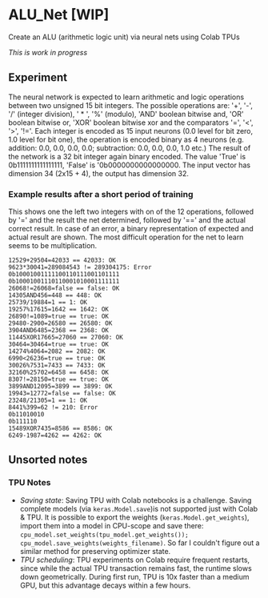 # ALU_Net [WIP]
Create an ALU (arithmetic logic unit) via neural nets using Colab TPUs

_This is work in progress_

## Experiment

The neural network is expected to learn arithmetic and logic operations between two unsigned 15 bit integers. The possible operations are: '+', '-', '/' (integer division), ' * ', '%' (modulo), 'AND' boolean bitwise and, 'OR' boolean bitwise or, 'XOR' boolean bitwise xor and the comparators '=', '<', '>', '!='.
Each integer is encoded as 15 input neurons (0.0 level for bit zero, 1.0 level for bit one), the operation is encoded binary as 4 neurons (e.g. addition: 0.0, 0.0, 0.0, 0.0; subtraction: 0.0, 0.0, 0.0, 1.0 etc.)
The result of the network is a 32 bit integer again binary encoded. The value 'True' is 0b1111111111111111, 'False' is '0b0000000000000000.
The input vector has dimension 34 (2x15 + 4), the output has dimension 32.

### Example results after a short period of training

This shows one the left two integers with on of the 12 operations, followed by '=' and the result the net determined,
followed by '==' and the actual correct result. In case of an error, a binary representation of expected and actual 
result are shown.
The most difficult operation for the net to learn seems to be multiplication.
```
12529+29504=42033 == 42033: OK
9623*30041=289084543 != 289304175: Error
0b10001001111100110111001101111
0b10001001110110001010001111111
26068!=26068=false == false: OK
14305AND456=448 == 448: OK
25739/19884=1 == 1: OK
19257%17615=1642 == 1642: OK
26890!=1089=true == true: OK
29480-2900=26580 == 26580: OK
3904AND6485=2368 == 2368: OK
11445XOR17665=27060 == 27060: OK
30464=30464=true == true: OK
14274%4064=2082 == 2082: OK
6990<26236=true == true: OK
30026%7531=7433 == 7433: OK
32160%25702=6458 == 6458: OK
8307!=28150=true == true: OK
3899AND12095=3899 == 3899: OK
19943=12772=false == false: OK
23248/21305=1 == 1: OK
8441%399=62 != 210: Error
0b11010010
0b111110
15489XOR7435=8586 == 8586: OK
6249-1987=4262 == 4262: OK
```

## Unsorted notes

### TPU Notes

- *Saving state*: Saving TPU with Colab notebooks is a challenge. Saving complete models (via `keras.Model.save`)is not supported just with Colab & TPU. It is possible to export the weights (`keras.Model.get_weights`), import them into a model in CPU-scope and save there: `cpu_model.set_weights(tpu_model.get_weights()); cpu_model.save_weights(weights_filename)`. So far I couldn't figure out a similar method for preserving optimizer state.
- *TPU scheduling*: TPU experiments on Colab require frequent restarts, since while the actual TPU transaction remains fast, the runtime slows down geometrically. During first run, TPU is 10x faster than a medium GPU, but this advantage decays within a few hours.
